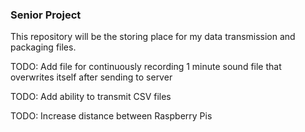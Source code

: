 ### Senior Project

This repository will be the storing place for my data transmission and packaging files.

TODO: Add file for continuously recording 1 minute sound file that overwrites itself after sending to server

TODO: Add ability to transmit CSV files

TODO: Increase distance between Raspberry Pis
